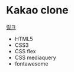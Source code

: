 # Kakao clone
[링크](https://changhoi0522.github.io/KakaoTalk_clone/)

- HTML5
- CSS3
- CSS flex
- CSS mediaquery
- fontawesome
